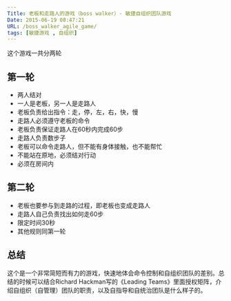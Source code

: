 ```yaml
---
Title: 老板和走路人的游戏（boss walker）- 敏捷自组织团队游戏
Date: 2015-06-19 08:47:21
URL: /boss_walker_agile_game/
tags: [敏捷游戏 , 自组织]
---
```


这个游戏一共分两轮

## 第一轮

*   两人结对
*   一人是老板，另一人是走路人
*   老板负责给出指令：走，停，左，右，快，慢
*   走路人必须遵守老板的命令
*   老板负责保证走路人在60秒内完成60步
*   走路人负责数步子
*   老板可以命令走路人，但不能有身体接触，也不能帮忙
*   不能站在原地，必须结对行动
*   必须在房间内

## 第二轮

*   老板也要参与到走路的过程，即老板也变成走路人
*   走路人自己负责找出如何走60步
*   限定时间30秒
*   其他规则同第一轮

## 总结

这个是一个非常简短而有力的游戏，快速地体会命令控制和自组织团队的差别。总结的时候可以结合Richard Hackman写的《Leading Teams》里面授权矩阵，介绍自组织（自管理）团队的职责，以及自指导和自统治团队是什么样子的。